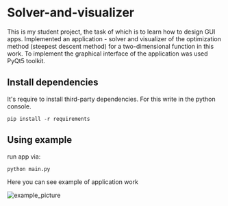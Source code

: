 # Solver-and-visualizer

This is my student project, the task of which is to learn how to design GUI apps.
Implemented an application - solver and visualizer of the optimization method (steepest descent method) for a two-dimensional function in this work.
To implement the graphical interface of the application was used PyQt5 toolkit.



## Install dependencies

It's require to install third-party dependencies.
For this write in the python console.

```
pip install -r requirements
```

## Using example

run app via:

```
python main.py
```

Here you can see example of application work

![example_picture](https://i.ibb.co/xY8Qc7F/s-v-app.jpg)
